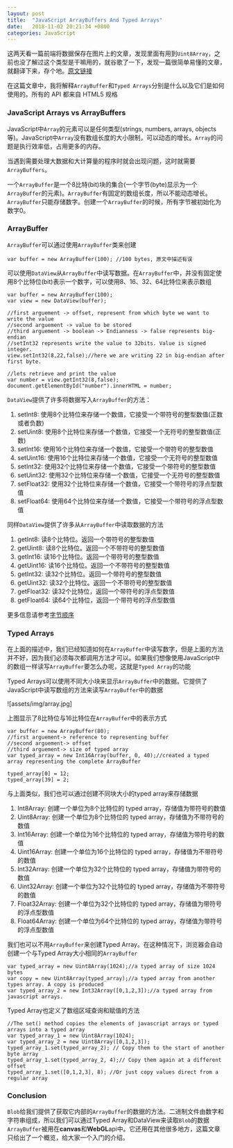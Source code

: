 ```yaml
---
layout: post
title:  "JavaScript ArrayBuffers And Typed Arrays"
date:   2018-11-02 20:21:34 +0800
categories: JavaScript
---
```


这两天看一篇前端将数据保存在图片上的文章，发现里面有用到`Uint8Array`，之前也没了解过这个类型是干嘛用的，就谷歌了一下，发现一篇很简单易懂的文章，就翻译下来，存个地。[原文链接](http://qnimate.com/javascript-arraybuffers-and-typed-arrays/#prettyPhoto)


在这篇文章中，我将解释`ArrayBuffer`和`Typed Arrays`分别是什么以及它们是如何使用的。所有的 API 都来自 HTML5 规格

### JavaScript Arrays vs ArrayBuffers
JavaScript中`Array`的元素可以是任何类型(strings, numbers, arrays, objects等)。JavaScript中`Array`没有数组长度的大小限制，可以动态的增长。`Array`的问题是执行效率低，占用更多的内存。

当遇到需要处理大数据和大计算量的程序时就会出现问题，这时就需要`ArrayBuffers`。

一个`ArrayBuffer`是一个8比特(bit)块的集合(一个字节(byte)显示为一个`ArrayBuffer`的元素)。`ArrayBuffer`有固定的数组长度，所以不能动态增长。`ArrayBuffer`只能存储数字。创建一个`ArrayBuffer`的时候，所有字节被初始化为数字0。


### ArrayBuffer
`ArrayBuffer`可以通过使用`ArrayBuffer`类来创建
```
var buffer = new ArrayBuffer(100); //100 bytes, 原文中描述有误
```
可以使用`DataView`从`ArrayBuffer`中读写数据。在`ArrayBuffer`中，并没有固定使用8个比特位(bit)表示一个数字，可以使用8、16、32、64比特位来表示数组
```
var buffer = new ArrayBuffer(100);
var view = new DataView(buffer);

//first arguement -> offset, represent from which byte we want to write the value
//second arguement -> value to be stored
//third arguement -> boolean -> Endianness -> false represents big-endian
//setInt32 represents write the value to 32bits. Value is signed integer. 
view.setInt32(8,22,false);//here we are writing 22 in big-endian after first byte.

//lets retrieve and print the value
var number = view.getInt32(8,false);
document.getElementById("number").innerHTML = number;
```
`DataView`提供了许多将数据写入`ArrayBuffer`的方法：
1. setInt8: 使用8个比特位来存储一个数值，它接受一个带符号的整型数值(正数或者负数)
2. setUint8: 使用8个比特位来存储一个数值，它接受一个无符号的整型数值(正数)
3. setInt16: 使用16个比特位来存储一个数值，它接受一个带符号的整型数值
4. setUint16: 使用16个比特位来存储一个数值，它接受一个无符号的整型数值
5. setInt32: 使用32个比特位来存储一个数值，它接受一个带符号的整型数值
6. setUint32: 使用32个比特位来存储一个数值，它接受一个无符号的整型数值
7. setFloat32: 使用32个比特位来存储一个数值，它接受一个带符号的浮点型数值
8. setFloat64: 使用64个比特位来存储一个数值，它接受一个带符号的浮点型数值

同样`DataView`提供了许多从`ArrayBuffer`中读取数据的方法
1. getInt8: 读8个比特位。返回一个带符号的整型数值
2. getUint8: 读8个比特位。返回一个不带符号的整型数值
3. getInt16: 读16个比特位。返回一个带符号的整型数值
4. getUint16: 读16个比特位。返回一个不带符号的整型数值
5. getInt32: 读32个比特位。返回一个带符号的整型数值
6. getUint32: 读32个比特位。返回一个不带符号的整型数值
7. getFloat32: 读32个比特位，返回一个带符号的浮点型数值
8. getFloat64: 读64个比特位，返回一个带符号的浮点型数值

更多信息请参考[字节顺序](https://zh.wikipedia.org/wiki/%E5%AD%97%E8%8A%82%E5%BA%8F)

### Typed Arrays
在上面的描述中，我们已经知道如何在`ArrayBuffer`中读写数字，但是上面的方法并不好，因为我们必须每次都调用方法才可以。如果我们想像使用JavaScript中的数组一样读写`ArrayBuffer`要怎么办呢，这就是`Typed Array`的功能

Typed Arrays可以使用不同大小块来显示`ArrayBuffer`中的数据。它提供了JavaScript中读写数组的方法来读写`ArrayBuffer`中的数据

![assets/img/array.jpg]

上图显示了8比特位与16比特位在`ArrayBuffer`中的表示方式

```
var buffer = new ArrayBuffer(80);
//first arguement-> reference to representing buffer
//second arguement-> offset
//third arguement-> size of typed array
var typed_array = new Int16Array(buffer, 0, 40);//created a typed array representing the complete ArrayBuffer

typed_array[0] = 12;
typed_array[39] = 2;
```
与上面类似，我们也可以通过创建不同块大小的typed array来存储数据
1. Int8Array: 创建一个单位为8个比特位的 typed array，存储值为带符号的数值
2. Uint8Array: 创建一个单位为8个比特位的 typed array，存储值为不带符号的数值
3. Int16Array: 创建一个单位为16个比特位的 typed array，存储值为带符号的数值
4. Uint16Array: 创建一个单位为16个比特位的 typed array，存储值为不带符号的数值
5. Int32Array: 创建一个单位为32个比特位的 typed array，存储值为带符号的数值
6. Uint32Array: 创建一个单位为32个比特位的 typed array，存储值为不带符号的数值
7. Float32Array: 创建一个单位为32个比特位的 typed array，存储值为带符号的浮点型数值
8. Float64Array: 创建一个单位为64个比特位的 typed array，存储值为带符号的浮点型数值

我们也可以不用`ArrayBuffer`来创建Typed Array。在这种情况下，浏览器会自动创建一个与Typed Array大小相同的`ArrayBuffer`
```
var typed_array = new Uint8Array(1024);//a typed array of size 1024 bytes
var copy = new Uint8Array(typed_array);//a typed array from another types array. A copy is produced
var typed_array_2 = new Int32Array([0,1,2,3]);//a typed array from javascript arrays.
```

Typed Array也定义了数组区域查询和赋值的方法
```
//The set() method copies the elements of javascript arrays or typed arrays into a typed array
var typed_array_1 = new Uint8Array(1024);
var typed_array_2 = new Uint8Array([0,1,2,3]);
typed_array_1.set(typed_array_2); // Copy them to the start of another byte array
typed_array_1.set(typed_array_2, 4);// Copy them again at a different offset 
typed_array_1.set([0,1,2,3], 8); //Or just copy values direct from a regular array
```

### Conclusion

`Blob`给我们提供了获取它内部的`ArrayBuffer`的数据的方法。二进制文件由数字和字符串组成，所以我们可以通过Typed Array和DataView来读取`Blob`的数据
`ArrayBuffer`被用在**canvas**和**WebGL**api中。它还用在其他很多地方，这篇文章只给出了一个概览，给大家一个入门的介绍。
